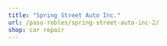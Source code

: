 ```yaml
---
title: "Spring Street Auto Inc."
url: /paso-robles/spring-street-auto-inc-2/
shop: car repair
---
```

